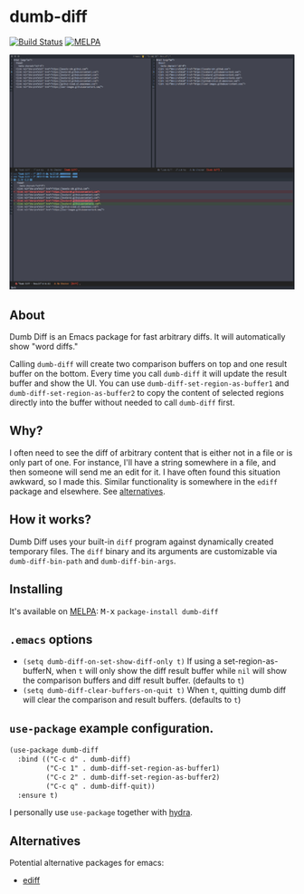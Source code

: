 # dumb-diff

[![Build Status](https://travis-ci.org/jacktasia/dumb-diff.svg?branch=master)](https://travis-ci.org/jacktasia/dumb-diff) [![MELPA](http://melpa.org/packages/dumb-diff-badge.svg)](http://melpa.org/#/dumb-diff)

![Dumb Diff Screenshot](media/screenshot_word_diff.png?raw=true)


## About

Dumb Diff is an Emacs package for fast arbitrary diffs. It will automatically show "word diffs."

Calling `dumb-diff` will create two comparison buffers on top and one result buffer on the bottom. Every time you call `dumb-diff` it will update the result buffer and show the UI. You can use `dumb-diff-set-region-as-buffer1` and `dumb-diff-set-region-as-buffer2` to copy the content of selected regions directly into the buffer without needed to call `dumb-diff` first.

## Why?

I often need to see the diff of arbitrary content that is either not in a file or is only part of one. For instance, I'll have a string somewhere in a file, and then someone will send me an edit for it. I have often found this situation awkward, so I made this. Similar functionality is somewhere in the `ediff` package and elsewhere. See [alternatives](#alternatives).

## How it works?

Dumb Diff uses your built-in `diff` program against dynamically created temporary files. The `diff` binary and its arguments are customizable via `dumb-diff-bin-path` and `dumb-diff-bin-args`.

## Installing

It's available on [MELPA](http://melpa.org/#/dumb-diff): <kbd>M-x</kbd> `package-install dumb-diff`

## `.emacs` options

* `(setq dumb-diff-on-set-show-diff-only t)` If using a set-region-as-bufferN, when `t` will only show the diff result buffer while `nil` will show the comparison buffers and diff result buffer. (defaults to `t`)
* `(setq dumb-diff-clear-buffers-on-quit t)` When `t`, quitting dumb diff will clear the comparison and result buffers. (defaults to `t`)

## `use-package` example configuration.

    (use-package dumb-diff
      :bind (("C-c d" . dumb-diff)
             ("C-c 1" . dumb-diff-set-region-as-buffer1)
             ("C-c 2" . dumb-diff-set-region-as-buffer2)
             ("C-c q" . dumb-diff-quit))
      :ensure t)

I personally use `use-package` together with [hydra](https://github.com/abo-abo/hydra).

## Alternatives

Potential alternative packages for emacs:

* [ediff](https://www.gnu.org/software/emacs/manual/html_node/ediff/)
